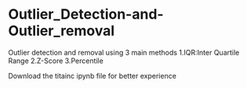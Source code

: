 # Outlier_Detection-and-Outlier_removal
Outlier detection and removal using 3 main methods
1.IQR:Inter Quartile Range
2.Z-Score
3.Percentile

Download the titainc ipynb file for better experience

